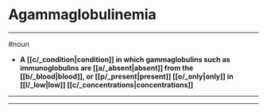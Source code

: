 # Agammaglobulinemia
---
#noun
- **A [[c/_condition|condition]] in which gammaglobulins such as immunoglobulins are [[a/_absent|absent]] from the [[b/_blood|blood]], or [[p/_present|present]] [[o/_only|only]] in [[l/_low|low]] [[c/_concentrations|concentrations]]**
---
---
